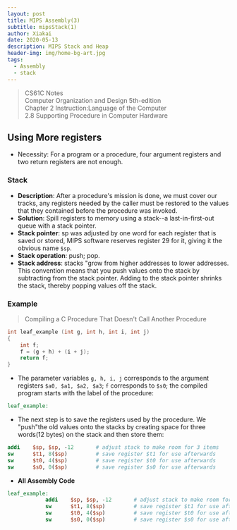```yaml
---
layout: post
title: MIPS Assembly(3)
subtitle: mipsStack(1)
author: Xiakai
date: 2020-05-13
description: MIPS Stack and Heap
header-img: img/home-bg-art.jpg
tags:
  - Assembly
  - stack
---
```


> CS61C Notes  
> Computer Organization and Design 5th-edition  
> Chapter 2 Instruction:Language of the Computer  
> 2.8 Supporting Procedure in Computer Hardware

## Using More registers

- Necessity: For a program or a procedure, four argument registers and two return registers are not enough.

### Stack

- **Description**: After a procedure's mission is done, we must cover our tracks, any registers needed by the caller must be restored to the values that they contained before the procedure was invoked.
- **Solution**: Spill registers to memory using a stack--a last-in-first-out queue with a stack pointer.
- **Stack pointer**: sp was adjusted by one word for each register that is saved or stored, MIPS software reserves register 29 for it, giving it the obvious name `$sp`.
- **Stack operation**: push; pop.
- **Stack address**: stacks "grow from higher addresses to lower addresses. This convention means that you push values onto the stack by subtracting from the stack pointer. Adding to the stack pointer shrinks the stack, thereby popping values off the stack.

### Example

> Compiling a C Procedure That Doesn't Call Another Procedure

```C
int leaf_example (int g, int h, int i, int j)
{
    int f;
    f = (g + h) + (i + j);
    return f;
}
```

- The parameter variables `g, h, i, j` corresponds to the argument registers `$a0, $a1, $a2, $a3`; `f` corresponds to `$s0`; the compiled program starts with the label of the procedure:

```MIPS ASM
leaf_example:
```

- The next step is to save the registers used by the procedure. We "push"the old values onto the stacks by creating space for three words(12 bytes) on the stack and then store them:

```MIPS ASM
addi    $sp, $sp, -12       # adjust stack to make room for 3 items
sw      $t1, 8($sp)         # save register $t1 for use afterwards
sw      $t0, 4($sp)         # save register $t0 for use afterwards
sw      $s0, 0($sp)         # save register $s0 for use afterwards
```

- **All Assembly Code**

```MIPS ASM
leaf_example:
            addi    $sp, $sp, -12       # adjust stack to make room for 3 items
            sw      $t1, 8($sp)         # save register $t1 for use afterwards
            sw      $t0, 4($sp)         # save register $t0 for use afterwards
            sw      $s0, 0($sp)         # save register $s0 for use afterwards
```
